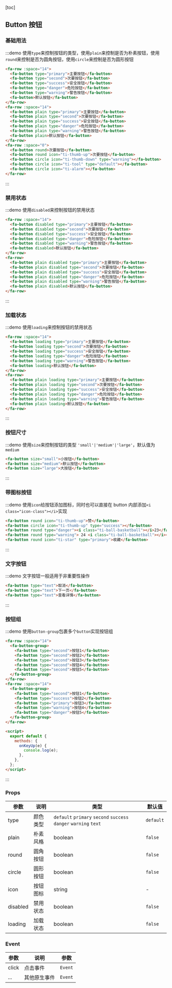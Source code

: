 [toc]

## Button 按钮

### 基础用法

:::demo 使用`type`来控制按钮的类型，使用`plain`来控制是否为朴素按钮，使用`round`来控制是否为圆角按钮，使用`circle`来控制是否为圆形按钮

```html
<fa-row :space="14">
  <fa-button type="primary">主要按钮</fa-button>
  <fa-button type="second">次要按钮</fa-button>
  <fa-button type="success">安全按钮</fa-button>
  <fa-button type="danger">危险按钮</fa-button>
  <fa-button type="warning">警告按钮</fa-button>
  <fa-button>默认按钮</fa-button>
</fa-row>
<fa-row :space="14">
  <fa-button plain type="primary">主要按钮</fa-button>
  <fa-button plain type="second">次要按钮</fa-button>
  <fa-button plain type="success">安全按钮</fa-button>
  <fa-button plain type="danger">危险按钮</fa-button>
  <fa-button plain type="warning">警告按钮</fa-button>
  <fa-button plain>默认按钮</fa-button>
</fa-row>
<fa-row :space="0">
  <fa-button round>次要按钮</fa-button>
  <fa-button round icon="ti-thumb-up">次要按钮</fa-button>
  <fa-button circle icon="ti-thumb-down" type="warning"></fa-button>
  <fa-button circle icon="ti-tool" type="default"></fa-button>
  <fa-button circle icon="ti-alarm"></fa-button>
</fa-row>
```

:::

### 禁用状态

:::demo 使用`disabled`来控制按钮的禁用状态

```html
<fa-row :space="14">
  <fa-button disabled type="primary">主要按钮</fa-button>
  <fa-button disabled type="second">次要按钮</fa-button>
  <fa-button disabled type="success">安全按钮</fa-button>
  <fa-button disabled type="danger">危险按钮</fa-button>
  <fa-button disabled type="warning">警告按钮</fa-button>
  <fa-button disabled>默认按钮</fa-button>
</fa-row>
<fa-row>
  <fa-button plain disabled type="primary">主要按钮</fa-button>
  <fa-button plain disabled type="second">次要按钮</fa-button>
  <fa-button plain disabled type="success">安全按钮</fa-button>
  <fa-button plain disabled type="danger">危险按钮</fa-button>
  <fa-button plain disabled type="warning">警告按钮</fa-button>
  <fa-button plain disabled>默认按钮</fa-button>
</fa-row>
```

:::

### 加载状态

:::demo 使用`loading`来控制按钮的禁用状态

```html
<fa-row :space="14">
  <fa-button loading type="primary">主要按钮</fa-button>
  <fa-button loading type="second">次要按钮</fa-button>
  <fa-button loading type="success">安全按钮</fa-button>
  <fa-button loading type="danger">危险按钮</fa-button>
  <fa-button loading type="warning">警告按钮</fa-button>
  <fa-button loading>默认按钮</fa-button>
</fa-row>
<fa-row>
  <fa-button plain loading type="primary">主要按钮</fa-button>
  <fa-button plain loading type="second">次要按钮</fa-button>
  <fa-button plain loading type="success">安全按钮</fa-button>
  <fa-button plain loading type="danger">危险按钮</fa-button>
  <fa-button plain loading type="warning">警告按钮</fa-button>
  <fa-button plain loading>默认按钮</fa-button>
</fa-row>
```

:::

### 按钮尺寸

:::demo 使用`size`来控制按钮的类型 `'small'|'medium'|'large'`，默认值为`medium`

```html
<fa-button size="small">小按钮</fa-button>
<fa-button size="medium">默认按钮</fa-button>
<fa-button size="large">大按钮</fa-button>
```

:::

### 带图标按钮

:::demo 使用`icon`给按钮添加图标，同时也可以直接在 button 内部添加`<i class="icon-class"></i>`实现

```html
<fa-button round icon="ti-thumb-up">赞</fa-button>
<fa-button circle icon="ti-thumb-up" type="success"></fa-button>
<fa-button round type="danger"><i class="ti-ball-basketball"></i>23</fa-button>
<fa-button round type="warning"> 24 <i class="ti-ball-basketball"></i></fa-button>
<fa-button round icon="ti-star" type="primary">收藏</fa-button>
```

:::

### 文字按钮

:::demo 文字按钮一般适用于非重要性操作

```html
<fa-button type="text">取消</fa-button>
<fa-button type="text">下一页</fa-button>
<fa-button type="text">查看详情</fa-button>
```

:::

### 按钮组

:::demo 使用`button-group`包裹多个`button`实现按钮组

```html
<fa-row :space="14">
  <fa-button-group>
    <fa-button type="second">按钮1</fa-button>
    <fa-button type="second">按钮2</fa-button>
    <fa-button type="second">按钮3</fa-button>
    <fa-button type="second">按钮4</fa-button>
    <fa-button type="second">按钮5</fa-button>
  </fa-button-group>
</fa-row>
<fa-row :space="14">
  <fa-button-group>
    <fa-button type="second">按钮1</fa-button>
    <fa-button type="success">按钮2</fa-button>
    <fa-button type="primary">按钮3</fa-button>
    <fa-button type="warning">按钮4</fa-button>
    <fa-button type="danger">按钮5</fa-button>
  </fa-button-group>
</fa-row>

<script>
  export default {
    methods: {
      onKeyUp(e) {
        console.log(e);
      },
    },
  };
</script>
```

:::

### Props

| 参数     | 说明     | 类型                                                             | 默认值    |
| -------- | -------- | ---------------------------------------------------------------- | --------- |
| type     | 颜色类型 | `default` `primary` `second` `success` `danger` `warning` `text` | `default` |
| plain    | 朴素风格 | boolean                                                          | `false`   |
| round    | 圆角按钮 | boolean                                                          | `false`   |
| circle   | 圆形按钮 | boolean                                                          | `false`   |
| icon     | 按钮图标 | string                                                           | -         |
| disabled | 禁用状态 | boolean                                                          | `false`   |
| loading  | 加载状态 | boolean                                                          | `false`   |

### Event

| 参数  | 说明         | 参数    |
| ----- | ------------ | ------- |
| click | 点击事件     | `Event` |
| ...   | 其他原生事件 | `Event` |
